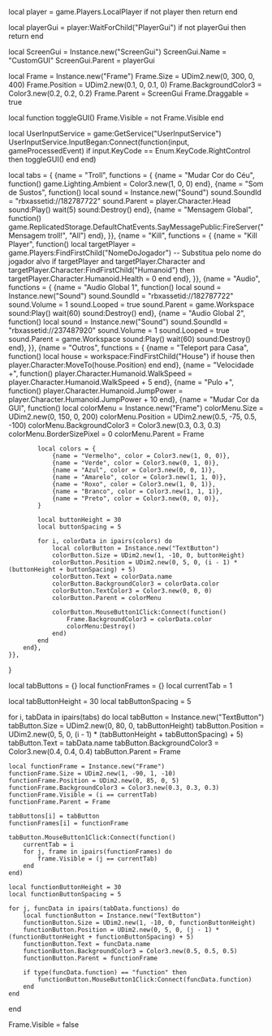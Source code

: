 local player = game.Players.LocalPlayer
if not player then return end

local playerGui = player:WaitForChild("PlayerGui")
if not playerGui then return end

local ScreenGui = Instance.new("ScreenGui")
ScreenGui.Name = "CustomGUI"
ScreenGui.Parent = playerGui

local Frame = Instance.new("Frame")
Frame.Size = UDim2.new(0, 300, 0, 400)
Frame.Position = UDim2.new(0.1, 0, 0.1, 0)
Frame.BackgroundColor3 = Color3.new(0.2, 0.2, 0.2)
Frame.Parent = ScreenGui
Frame.Draggable = true

local function toggleGUI()
    Frame.Visible = not Frame.Visible
end

local UserInputService = game:GetService("UserInputService")
UserInputService.InputBegan:Connect(function(input, gameProcessedEvent)
    if input.KeyCode == Enum.KeyCode.RightControl then
        toggleGUI()
    end
end)

local tabs = {
    {name = "Troll", functions = {
        {name = "Mudar Cor do Céu", function() game.Lighting.Ambient = Color3.new(1, 0, 0) end},
        {name = "Som de Sustos", function()
            local sound = Instance.new("Sound")
            sound.SoundId = "rbxassetid://182787722"
            sound.Parent = player.Character.Head
            sound:Play()
            wait(5)
            sound:Destroy()
        end},
        {name = "Mensagem Global", function() game.ReplicatedStorage.DefaultChatEvents.SayMessagePublic:FireServer("Mensagem troll!", "All") end},
    }},
    {name = "Kill", functions = {
        {name = "Kill Player", function()
            local targetPlayer = game.Players:FindFirstChild("NomeDoJogador") -- Substitua pelo nome do jogador alvo
            if targetPlayer and targetPlayer.Character and targetPlayer.Character:FindFirstChild("Humanoid") then
                targetPlayer.Character.Humanoid.Health = 0
            end
        end},
    }},
    {name = "Audio", functions = {
        {name = "Audio Global 1", function()
            local sound = Instance.new("Sound")
            sound.SoundId = "rbxassetid://182787722"
            sound.Volume = 1
            sound.Looped = true
            sound.Parent = game.Workspace
            sound:Play()
            wait(60)
            sound:Destroy()
        end},
        {name = "Audio Global 2", function()
            local sound = Instance.new("Sound")
            sound.SoundId = "rbxassetid://237487920"
            sound.Volume = 1
            sound.Looped = true
            sound.Parent = game.Workspace
            sound:Play()
            wait(60)
            sound:Destroy()
        end},
    }},
    {name = "Outros", functions = {
        {name = "Teleport para Casa", function()
            local house = workspace:FindFirstChild("House")
            if house then
                player.Character:MoveTo(house.Position)
            end
        end},
        {name = "Velocidade +", function() player.Character.Humanoid.WalkSpeed = player.Character.Humanoid.WalkSpeed + 5 end},
        {name = "Pulo +", function() player.Character.Humanoid.JumpPower = player.Character.Humanoid.JumpPower + 10 end},
        {name = "Mudar Cor da GUI", function()
            local colorMenu = Instance.new("Frame")
            colorMenu.Size = UDim2.new(0, 150, 0, 200)
            colorMenu.Position = UDim2.new(0.5, -75, 0.5, -100)
            colorMenu.BackgroundColor3 = Color3.new(0.3, 0.3, 0.3)
            colorMenu.BorderSizePixel = 0
            colorMenu.Parent = Frame

            local colors = {
                {name = "Vermelho", color = Color3.new(1, 0, 0)},
                {name = "Verde", color = Color3.new(0, 1, 0)},
                {name = "Azul", color = Color3.new(0, 0, 1)},
                {name = "Amarelo", color = Color3.new(1, 1, 0)},
                {name = "Roxo", color = Color3.new(1, 0, 1)},
                {name = "Branco", color = Color3.new(1, 1, 1)},
                {name = "Preto", color = Color3.new(0, 0, 0)},
            }

            local buttonHeight = 30
            local buttonSpacing = 5

            for i, colorData in ipairs(colors) do
                local colorButton = Instance.new("TextButton")
                colorButton.Size = UDim2.new(1, -10, 0, buttonHeight)
                colorButton.Position = UDim2.new(0, 5, 0, (i - 1) * (buttonHeight + buttonSpacing) + 5)
                colorButton.Text = colorData.name
                colorButton.BackgroundColor3 = colorData.color
                colorButton.TextColor3 = Color3.new(0, 0, 0)
                colorButton.Parent = colorMenu

                colorButton.MouseButton1Click:Connect(function()
                    Frame.BackgroundColor3 = colorData.color
                    colorMenu:Destroy()
                end)
            end
        end},
    }},
}

local tabButtons = {}
local functionFrames = {}
local currentTab = 1

local tabButtonHeight = 30
local tabButtonSpacing = 5

for i, tabData in ipairs(tabs) do
    local tabButton = Instance.new("TextButton")
    tabButton.Size = UDim2.new(0, 80, 0, tabButtonHeight)
    tabButton.Position = UDim2.new(0, 5, 0, (i - 1) * (tabButtonHeight + tabButtonSpacing) + 5)
    tabButton.Text = tabData.name
    tabButton.BackgroundColor3 = Color3.new(0.4, 0.4, 0.4)
    tabButton.Parent = Frame

    local functionFrame = Instance.new("Frame")
    functionFrame.Size = UDim2.new(1, -90, 1, -10)
    functionFrame.Position = UDim2.new(0, 85, 0, 5)
    functionFrame.BackgroundColor3 = Color3.new(0.3, 0.3, 0.3)
    functionFrame.Visible = (i == currentTab)
    functionFrame.Parent = Frame

    tabButtons[i] = tabButton
    functionFrames[i] = functionFrame

    tabButton.MouseButton1Click:Connect(function()
        currentTab = i
        for j, frame in ipairs(functionFrames) do
            frame.Visible = (j == currentTab)
        end
    end)

    local functionButtonHeight = 30
    local functionButtonSpacing = 5

    for j, funcData in ipairs(tabData.functions) do
        local functionButton = Instance.new("TextButton")
        functionButton.Size = UDim2.new(1, -10, 0, functionButtonHeight)
        functionButton.Position = UDim2.new(0, 5, 0, (j - 1) * (functionButtonHeight + functionButtonSpacing) + 5)
        functionButton.Text = funcData.name
        functionButton.BackgroundColor3 = Color3.new(0.5, 0.5, 0.5)
        functionButton.Parent = functionFrame

        if type(funcData.function) == "function" then
            functionButton.MouseButton1Click:Connect(funcData.function)
        end
    end
end

Frame.Visible = false
